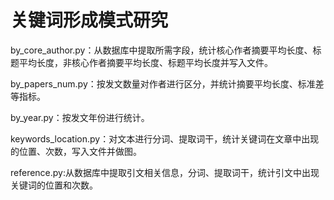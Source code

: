 # 关键词形成模式研究
by_core_author.py：从数据库中提取所需字段，统计核心作者摘要平均长度、标题平均长度，非核心作者摘要平均长度、标题平均长度并写入文件。

by_papers_num.py：按发文数量对作者进行区分，并统计摘要平均长度、标准差等指标。

by_year.py：按发文年份进行统计。

keywords_location.py：对文本进行分词、提取词干，统计关键词在文章中出现的位置、次数，写入文件并做图。

reference.py:从数据库中提取引文相关信息，分词、提取词干，统计引文中出现关键词的位置和次数。
